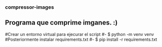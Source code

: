 ### compressor-images
## Programa que comprime imganes. :)
#Crear un entorno virtual para ejecurar el script
#- $ python -m venv venv
  #Posteriormente instalar requirements.txt
#- $ pip install -r requirements.txt
  
